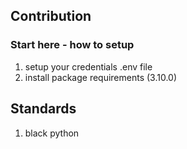 ## Contribution
### Start here - how to setup
1. setup your credentials .env file
2. install package requirements (3.10.0)

## Standards
1. black python
